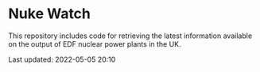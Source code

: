 # Nuke Watch

This repository includes code for retrieving the latest information available on the output of EDF nuclear power plants in the UK.

Last updated: 2022-05-05 20:10
